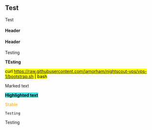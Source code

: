 ## Test  
  
Test  
  
#### Header  

#### Header  
  
Testing  

**TEsting**  
  
<mark>curl https://raw.githubusercontent.com/jamorham/nightscout-vps/vps-1/bootstrap.sh | bash</mark>  
  
<span style="background-color: #4F4F4F color: #fFfFfF">Marked text</span>  
  
**<mark style="background-color: #3FdFdf">Highlighted text</mark>**  
  
<span style="color:orange">Stable</span>  
  
```
Testing
```

Testing  

